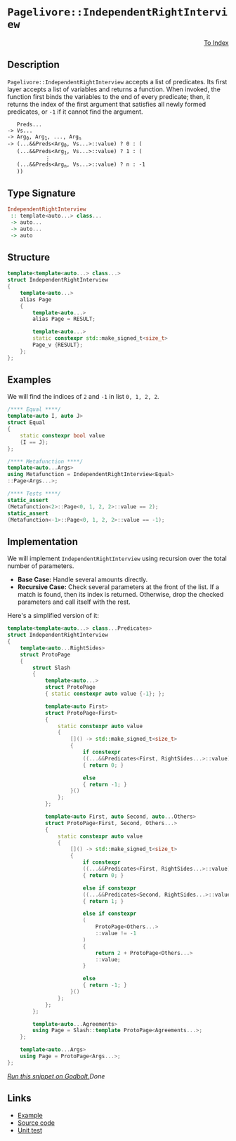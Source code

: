 <!-- Copyright 2024 Feng Mofan
SPDX-License-Identifier: Apache-2.0 -->

# `Pagelivore::IndependentRightInterview`

<p style='text-align: right;'><a href="../../../facilities/metafunctions.md#pagelivore-independent-right-interview">To Index</a></p>

## Description

`Pagelivore::IndependentRightInterview` accepts a list of predicates.
Its first layer accepts a list of variables and returns a function.
When invoked, the function first binds the variables to the end of every predicate;
then, it returns the index of the first argument that satisfies all newly formed predicates, or `-1` if it cannot find the argument.

<pre><code>   Preds...
-> Vs...
-> Arg<sub>0</sub>, Arg<sub>1</sub>, ..., Arg<sub>n</sub>
-> (...&&Preds&lt;Arg<sub>0</sub>, Vs...&gt;::value) ? 0 : (
   (...&&Preds&lt;Arg<sub>1</sub>, Vs...&gt;::value) ? 1 : (
            &vellip;
   (...&&Preds&lt;Arg<sub>n</sub>, Vs...&gt;::value) ? n : -1
   ))</code></pre>

## Type Signature

```Haskell
IndependentRightInterview
 :: template<auto...> class...
 -> auto...
 -> auto...
 -> auto
```

## Structure

```C++
template<template<auto...> class...>
struct IndependentRightInterview
{
    template<auto...>
    alias Page
    {
        template<auto...>
        alias Page = RESULT;

        template<auto...>
        static constexpr std::make_signed_t<size_t>
        Page_v {RESULT};
    };  
};
```

## Examples

We will find the indices of `2` and `-1` in list `0, 1, 2, 2`.

```C++
/**** Equal ****/
template<auto I, auto J>
struct Equal
{
    static constexpr bool value
    {I == J};
};

/**** Metafunction ****/
template<auto...Args>
using Metafunction = IndependentRightInterview<Equal>
::Page<Args...>;

/**** Tests ****/
static_assert
(Metafunction<2>::Page<0, 1, 2, 2>::value == 2);
static_assert
(Metafunction<-1>::Page<0, 1, 2, 2>::value == -1);
```

## Implementation

We will implement `IndependentRightInterview` using recursion over the total number of parameters.

- **Base Case:** Handle several amounts directly.
- **Recursive Case:** Check several parameters at the front of the list.
If a match is found, then its index is returned.
Otherwise, drop the checked parameters and call itself with the rest.

Here's a simplified version of it:

```C++
template<template<auto...> class...Predicates>
struct IndependentRightInterview
{
    template<auto...RightSides>
    struct ProtoPage
    {
        struct Slash
        {
            template<auto...>
            struct ProtoPage
            { static constexpr auto value {-1}; };

            template<auto First>
            struct ProtoPage<First>
            {   
                static constexpr auto value 
                {
                    []() -> std::make_signed_t<size_t>
                    {
                        if constexpr 
                        ((...&&Predicates<First, RightSides...>::value))
                        { return 0; }

                        else
                        { return -1; }
                    }()
                };
            };

            template<auto First, auto Second, auto...Others>
            struct ProtoPage<First, Second, Others...>
            {   
                static constexpr auto value 
                {
                    []() -> std::make_signed_t<size_t>
                    {
                        if constexpr 
                        ((...&&Predicates<First, RightSides...>::value))
                        { return 0; }

                        else if constexpr 
                        ((...&&Predicates<Second, RightSides...>::value))
                        { return 1; }

                        else if constexpr
                        (
                            ProtoPage<Others...>
                            ::value != -1
                        )
                        { 
                            return 2 + ProtoPage<Others...>
                            ::value; 
                        }

                        else
                        { return -1; }
                    }()
                };
            };
        };

        template<auto...Agreements>
        using Page = Slash::template ProtoPage<Agreements...>;
    };

    template<auto...Args>
    using Page = ProtoPage<Args...>;
};
```

[*Run this snippet on Godbolt.*](https://godbolt.org/#z:OYLghAFBqd5QCxAYwPYBMCmBRdBLAF1QCcAaPECAMzwBtMA7AQwFtMQByARg9KtQYEAysib0QXACx8BBAKoBnTAAUAHpwAMvAFYTStJg1DIApACYAQuYukl9ZATwDKjdAGFUtAK4sGIAKxcpK4AMngMmAByPgBGmMQSGmakAA6oCoRODB7evgFBaRmOAmER0SxxCVxJtpj2xQxCBEzEBDk%2BfoG19VlNLQSlUbHxickKza3teV3j/YPllaMAlLaoXsTI7BwA9ABU%2BweHR8e72yYaAIJ7BwDUACKYKa6MyHiYCjeHZ5fXJ39H3wu5yBZgAzOFkN4sDcTKC3AQAJ5PAD6BGITEIClh2GB5nBDEhXmhsLcyHG6CwVGxuJ%2B/zpAOBv12NwAkiwUvQ2IImA1PgdAUz6f9AcCCJh2QYxSSxRKeZgSUwvEQAHSq7E3SFMBQKVXK5TETD4URirGgnGXcbELwOVkMLBPO2MAgAJTwwAQBBZgniADc3gB3XEAdislxu4ZuMo5coVStQutd7uEeCwpvNFwjN0t1oIN31qCIyiYwHlYYjJhDwMzmezNqEBgUCCr1fDFdDGZb1ajkvlcMVKrVZubnYjtdz%2BcLxdLHZHrZDWeajmQGoE40wqhSxBu/dQNx9Yi8mBhIYAtFwK3dYRZj5fQe3h7PuzG%2B3GbgAxPDEcbUsuzhdWm0J1QIsSxJD8vwIH8Z1nNty1/P9R0XPBlzQBg1w3Lcdz3A8jwfBDj3bfCRxMfwrH8O4ICWG4T3VckQBAFgmAAa0wZEMmACJ0FREkMgAL1YyCh3gojy0rYSROrPAqBXNCxQwmFxIkiMoF1cwADZ1P1Q1kLlU03HA8ZSBuRMPSEFN3lUs16P3bxMCWJY8KU0TrwNAh1gYG4NCvG8aWgpyIzqJRHP82DXPc6jzzvHzFKIi9KOCmCg1vQiEIvK9fPwp8pRfIh30/Qzt1fIRMFQ9AjJ3XUAHkCAQeI0wSms0RzPNiALYCpzA/KCCM4rSqM6raq/Sz03w2DWxikdZiXGT0M3Qrcpsw8FL81KxJWkSSLIiiqJos0F3QejGJYti3U47i4T4gSoP8ucUpuiMpJmuS5oaiSVLVMwNM%2BrSjV0zqIKMkzk1TYbrJw%2BzXo2%2BcwuIDyvKitLLkhojAqPR7UNmrdkfw97lXUzSDV%2Bk0SV6gQyuMt1TPMnVB2wMHbIhiaJNCzA3Nhm5IuvRGgSZkTUZudHV2e4hsYQiBRZEoCQN7NwBrq4aJaI%2BmlrAMBYTuCLFZHBzedi%2BctYQmGPLMGFLBatrpZJOWhtpg2/2V3sud10akoy%2B6AtoILndWlzWfCs9vO5%2B64p19bEuS5G0rvBKo/vGKsplirVQuYADXFJ16pirwMiMPMpxhUENfrLUkBABPzcnUC4RTtOuQIGm8aHaP4Njt3wwT2MB2VC5iGATPoOz8JgDzksC41qWOur3uG%2BpZugVdufGSFBlaVubBVFYDkjy%2BJfl/5XymRubAAEcvDEPl9kBDuct3FlytfAApKCxyP0%2BxGDO6Fx5ZCnvXOaYlQJ4bCtkHxthZGPdWNwn4L3vDAg%2BhwbgAFlWZMCoF4AkvId6XGvm4JO3dp5QUHrnZBzQ0EYKyGPW09pniCCBl6MUxA/SYEDHCE%2BZ9aBQXopbKefcFaL1XvsG4AAVd49cL6nGBFNZCyItRKFaMCCAJDUHoIcFkEkZhsRcMnm4DQRkgg3GSAYzRIBFq4ULpAswDk55SOQDI7U8RIKXEUSgshqiBAkgDlZEA3CdF6KMoYjRXjTEQMLhFKxFgOArFoJwfwvA/AcC0KQVAnA3DWGsFmNYGxcJgh4KQAgmhIkrCYgESQyoNAAA4zBmAAJzVK4P4Cp5SuBBiDNIaJHBJC8BYIkXR8TEnJI4LwBQIBdH5ISZE0gcBYAwEQCANYBAUhKnIJQNA7I6DxEiKwLYqhylqRPGpSQNxgDIGXFIZUZheDaSIMQFMeh%2BCCBEGIdgUgZCCEUCodQ4zSC6CCP6dEKROA8CiTEuJBSkmcEqkqRZuZUDSR2Xsg5RyTkc1KSbCAHg1n0CxjkpYvAxlaBWBAJAqyUjrLIBQCAJKyUgGAFIZINBaAMOGRAGIYKYjhBaAiQFvB2XMGIAiSqMRtAlTGbk1ZddKoMFoFyr5WAYheGALg2gntuWkCwIxIw4hZWfhFXgH07wwXrhKkqLYuTwhinaYk2geAYjon5R4LAYK0R4G6dwXg%2BriAAKUA8DVwBrVGAKSsKgBg%2B4ADUAyVQdKq%2B5whRDiBeTG95agwU/P0IYYwaTLD6BtcMyAKxUApAaMMjgJ5yTq1MJYawZh%2BkepuameAKw7C6ucBAVwUw/BBFCOEIYFQRgFHSJkAQ7a9CFEHQweYwwqjdGbY0CYbRPAdD0E2txs65jdoWH22wc7h1BFmK0CdvaqiNsyZsCQwKOCxNIH03gAybjwv2Yc45pzUU3AgLgQgJBTagi4LivJgaVi1SYFgBIlFSDFMkKCZU1TQStI0JIMwkg1IaA0P4NS1T9CcE6aQbp37lRqS4Gpcp1SmlqX8JIep0G1JXrBQMoZIy/3jMJTMolcyoVLIpVSrFmy2CcBaCwH0QYTxMA1AYXOXBqnKi4GUy5%2BBrm3KCDGx58bpCJqUMmr5uhkh/KYACt157L3XvBRwSFCylQ3FhXe3ZD6RPpo5hJqTGhX0YtJVir9li8WBsmcS1AmL4jLMpT5lzIxNRGHE9UPgdAmWUFZV83lnLVVxf5YK4VDhVXiqdJK6VYK5UKqVSqt1arxTpq1Yk/ABpVH6uLYko1yATWqvNXUMF1rbWcodVsRJzrXW5I9V6zAPritD088G4sChw3MMjYwaNsglPPJU7IJNnzEmabTQGitVgs3NdzaBgtRbOCloIOgctmaLDVpvbW6mDbp0rpcHaHdwQ7QHsWP2ooWQ7ujoaI9zdy6Gh9EmAuvIu66gzt%2BwMddk6l3bv%2Bx2rda6yjg5/asdYp6EftIMzRzglmEWHJC8PcTkmymvvfdcr9P6POMYA5gIDIxQPtKwzhiTcGgz%2BGqS00E8HEPkeo182jth6P4omVM2Z8zoX%2Bc4xsrZvHiAsERSwBQPplw%2Bjxz2cYMmP11rudNuNs3XnyDU4tnQIBQSkG07poFGGL2gu5xCtjMK4Uy7lwrpXulczosC2Sr9oJf388Jd53z5KVlu6xSY5AKQUjIkV9U5EyuCDIlUAciLjK6rRbZRy/lCXU8CqFSKtLPmJVSplaVzA8rFViHy7k9VxX2u8DK7qyrhrVDGrFPV70lreDNbtQiNrTqbldfdfEXr/XNWDcY3wENo2I1RoK4prXEg5tvL1ymw3K2M2Vo2zmy7O2sjFu2HRNbVaa3xDrQavNV2Gg3fcFDvQXa4eHpHQOhob379ZE%2B1O77vRIe5Gh2/gQIOX8Q/6HdnuqDjfk9sekjs8vppbv0hjnHocrLvLnuE7iaC7kTp%2BniKTgxgShTlTiBuenTiADUsqKCKCP4A0uRshsQUGIRlztAYMrzqMv%2BmBiAJIP4FBs0kGMhuUpIHUlwJUp9ObqCFATepwGTlgebhcjQcIXQd7isB6hkM4JIEAA)$Done$

## Links

- [Example](../../../code/facilities/metafunctions/pagelivore/independent_right_interview/implementation.hpp)
- [Source code](../../../../conceptrodon/pagelivore/independent_right_interview.hpp)
- [Unit test](../../../../tests/unit/metafunctions/pagelivore/independent_right_interview.test.hpp)
